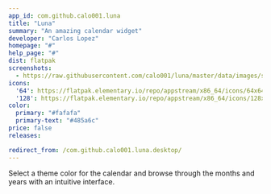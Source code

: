 ```yaml
---
app_id: com.github.calo001.luna
title: "Luna"
summary: "An amazing calendar widget"
developer: "Carlos Lopez"
homepage: "#"
help_page: "#"
dist: flatpak
screenshots:
  - https://raw.githubusercontent.com/calo001/luna/master/data/images/screenshot_1.png
icons:
  '64': https://flatpak.elementary.io/repo/appstream/x86_64/icons/64x64/com.github.calo001.luna.png
  '128': https://flatpak.elementary.io/repo/appstream/x86_64/icons/128x128/com.github.calo001.luna.png
color:
  primary: "#fafafa"
  primary-text: "#485a6c"
price: false
releases:

redirect_from: /com.github.calo001.luna.desktop/
---
```


<p>Select a theme color for the calendar and browse through the months and years with an intuitive interface.</p>